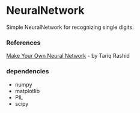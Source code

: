 # NeuralNetwork
Simple NeuralNetwork for recognizing single digits.

### References
[Make Your Own Neural Network](https://www.amazon.com/Make-Your-Own-Neural-Network-ebook/dp/B01EER4Z4G/) - by Tariq Rashid

### dependencies
- numpy
- matplotlib
- PIL
- scipy
